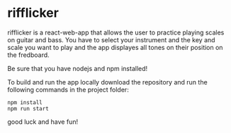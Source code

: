 # rifflicker

rifflicker is a react-web-app that allows the user to practice playing scales on guitar and bass. 
You have to select your instrument and the key and scale you want to play and the app displayes all tones on their position on the fredboard.

Be sure that you have nodejs and npm installed! 

To build and run the app locally download the repository and run the following commands in the project folder:

    npm install
    npm run start
    
good luck and have fun!
